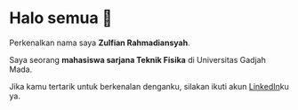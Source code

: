 # Halo semua 👋

Perkenalkan nama saya **Zulfian Rahmadiansyah**.

Saya seorang **mahasiswa sarjana Teknik Fisika** di Universitas Gadjah Mada.

Jika kamu tertarik untuk berkenalan denganku, silakan ikuti akun [LinkedIn](https://www.linkedin.com/in/zulfianrahmadiansyah/)ku ya.
<!--
**zulfianrahma/zulfianrahma** is a ✨ _special_ ✨ repository because its `README.md` (this file) appears on your GitHub profile.

Here are some ideas to get you started:

- 🔭 I’m currently working on ...
- 🌱 I’m currently learning ...
- 👯 I’m looking to collaborate on ...
- 🤔 I’m looking for help with ...
- 💬 Ask me about ...
- 📫 How to reach me: ...
- 😄 Pronouns: ...
- ⚡ Fun fact: ...
-->
